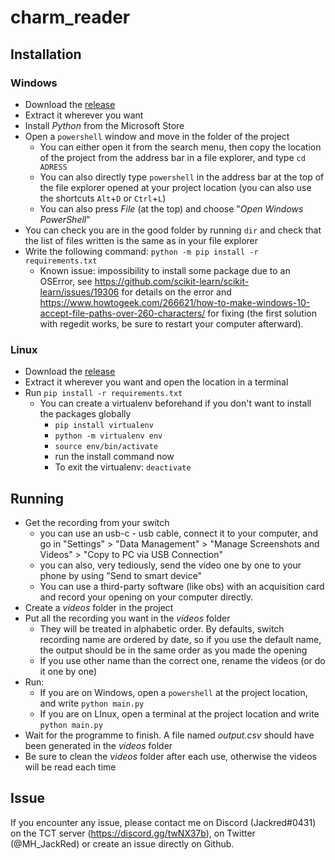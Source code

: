 # charm_reader

## Installation

### Windows

- Download the [release](https://github.com/jackred/charm_reader/releases/tag/0.2)
- Extract it wherever you want
- Install *Python* from the Microsoft Store
- Open a `powershell` window and move in the folder of the project
  - You can either open it from the search menu, then copy the location of the project from the address bar in a file explorer, and type `cd ADRESS`
  - You can also directly type `powershell` in the address bar at the top of the file explorer opened at your project location (you can also use the shortcuts `Alt`+`D` or `Ctrl`+`L`)
  - You can also press *File* (at the top) and choose "*Open Windows PowerShell*"
- You can check you are in the good folder by running `dir` and check that the list of files written is the same as in your file explorer
- Write the following command: `python -m pip install -r requirements.txt`
  - Known issue: impossibility to install some package due to an OSError, see https://github.com/scikit-learn/scikit-learn/issues/19306 for details on the error and https://www.howtogeek.com/266621/how-to-make-windows-10-accept-file-paths-over-260-characters/ for fixing (the first solution with regedit works, be sure to restart your computer afterward).

### Linux

- Download the [release](https://github.com/jackred/charm_reader/releases/tag/0.2)
- Extract it wherever you want and open the location in a terminal
- Run `pip install -r requirements.txt` 
  - You can create a virtualenv beforehand if you don't want to install the packages globally
    - `pip install virtualenv`
    - `python -m virtualenv env`
    - `source env/bin/activate`
    - run the install command now
    - To exit the virtualenv: `deactivate`

## Running

- Get the recording from your switch 
  - you can use an usb-c - usb cable, connect it to your computer, and go in "Settings" > "Data Management" > "Manage Screenshots and Videos" > "Copy to PC via USB Connection"
  - you can also, very tediously, send the video one by one to your phone by using "Send to smart device"
  - You can use a third-party software (like obs) with an acquisition card and record your opening on your computer directly.
- Create a *videos* folder in the project
- Put all the recording you want in the *videos* folder
  - They will be treated in alphabetic order. By defaults, switch recording name are ordered by date, so if you use the default name, the output should be in the same order as you made the opening
  - If you use other name than the correct one, rename the videos (or do it one by one)
- Run:
  - If you are on Windows, open a `powershell` at the project location, and write `python main.py`
  - If you are on LInux, open a terminal at the project location and write `python main.py`
- Wait for the programme to finish. A file named *output.csv* should have been generated in the *videos* folder
- Be sure to clean the *videos* folder after each use, otherwise the videos will be read each time

## Issue

If you encounter any issue, please contact me on Discord (Jackred#0431) on the TCT server (https://discord.gg/twNX37b), on Twitter (@MH_JackRed) or create an issue directly on Github. 
